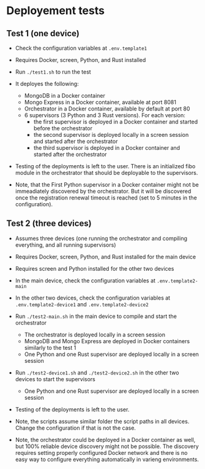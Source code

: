 # Deployement tests

## Test 1 (one device)

- Check the configuration variables at `.env.template1`
- Requires Docker, screen, Python, and Rust installed
- Run `./test1.sh` to run the test
- It deployes the following:
    - MongoDB in a Docker container
    - Mongo Express in a Docker container, available at port 8081
    - Orchestrator in a Docker container, available by default at port 80
    - 6 supervisors (3 Python and 3 Rust versions). For each version:
        - the first supervisor is deployed in a Docker container and started before the orchestrator
        - the second supervisor is deployed locally in a screen session and started after the orchestrator
        - the third supervisor is deployed in a Docker container and started after the orchestrator
- Testing of the deployments is left to the user. There is an initialized fibo module in the orchestrator that should be deployable to the supervisors.

- Note, that the First Python supervisor in a Docker container might not be immeadiately discovered by the orchestrator. But it will be discovered once the registration renewal timeout is reached (set to 5 minutes in the configuration).

## Test 2 (three devices)

- Assumes three devices (one running the orchestrator and compiling everything, and all running supervisors)
- Requires Docker, screen, Python, and Rust installed for the main device
- Requires screen and Python installed for the other two devices
- In the main device, check the configuration variables at `.env.template2-main`
- In the other two devices, check the configuration variables at `.env.template2-device1` and `.env.template2-device2`
- Run `./test2-main.sh` in the main device to compile and start the orchestrator
    - The orchestrator is deployed locally in a screen session
    - MongoDB and Mongo Express are deployed in Docker containers similarly to the test 1
    - One Python and one Rust supervisor are deployed locally in a screen session
- Run `./test2-device1.sh` and `./test2-device2.sh` in the other two devices to start the supervisors
    - One Python and one Rust supervisor are deployed locally in a screen session
- Testing of the deployments is left to the user.

- Note, the scripts assume similar folder the script paths in all devices. Change the configuration if that is not the case.
- Note, the orchestrator could be deployed in a Docker container as well, but 100% reliable device discovery might not be possible. The discovery requires setting properly configured Docker network and there is no easy way to configure everything automatically in varieng environments.
